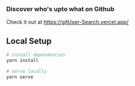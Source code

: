 ### Discover who's upto what on Github
Check it out at https://gitUser-Search.vercel.app/

## Local Setup

``` bash
# install dependencies
yarn install

# serve locally
yarn serve
```
